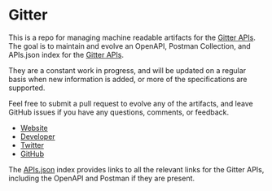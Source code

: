 # GitterThis is a repo for managing machine readable artifacts for the [Gitter APIs](http://gitter.im). The goal is to maintain and evolve an OpenAPI, Postman Collection, and APIs.json index for the [Gitter APIs](http://gitter.im).They are a constant work in progress, and will be updated on a regular basis when new information is added, or more of the specifications are supported.Feel free to submit a pull request to evolve any of the artifacts, and leave GitHub issues if you have any questions, comments, or feedback.- [Website](http://gitter.im)- [Developer](http://gitter.im)- [Twitter](https://twitter.com/gitchat)- [GitHub](https://github.com/gitterHQ)The [APIs.json](https://github.com/api-evangelist/gitter/blob/master/apis.json) index provides links to all the relevant links for the Gitter APIs, including the OpenAPI and Postman if they are present.